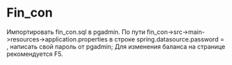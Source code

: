 # Fin_con
Импортировать fin_con.sql в pgadmin.
По пути fin_con->src->main->resources->application.properties в строке spring.datasource.password = , написать свой пароль от pgadmin;
Для изменения баланса на странице рекомендуется F5.
